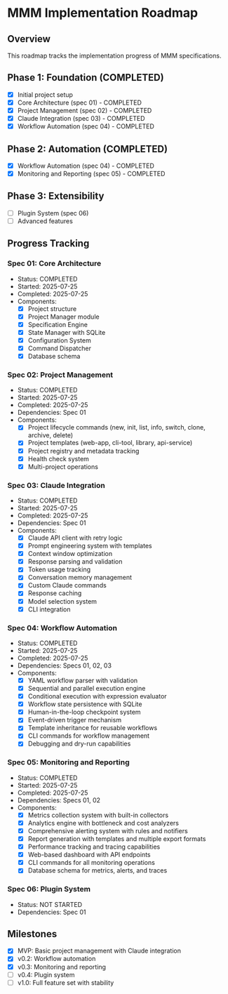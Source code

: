 # MMM Implementation Roadmap

## Overview
This roadmap tracks the implementation progress of MMM specifications.

## Phase 1: Foundation (COMPLETED)
- [x] Initial project setup
- [x] Core Architecture (spec 01) - COMPLETED
- [x] Project Management (spec 02) - COMPLETED
- [x] Claude Integration (spec 03) - COMPLETED
- [x] Workflow Automation (spec 04) - COMPLETED

## Phase 2: Automation (COMPLETED)
- [x] Workflow Automation (spec 04) - COMPLETED
- [x] Monitoring and Reporting (spec 05) - COMPLETED

## Phase 3: Extensibility
- [ ] Plugin System (spec 06)
- [ ] Advanced features

## Progress Tracking

### Spec 01: Core Architecture
- Status: COMPLETED
- Started: 2025-07-25
- Completed: 2025-07-25
- Components:
  - [x] Project structure
  - [x] Project Manager module
  - [x] Specification Engine
  - [x] State Manager with SQLite
  - [x] Configuration System
  - [x] Command Dispatcher
  - [x] Database schema

### Spec 02: Project Management
- Status: COMPLETED
- Started: 2025-07-25
- Completed: 2025-07-25
- Dependencies: Spec 01
- Components:
  - [x] Project lifecycle commands (new, init, list, info, switch, clone, archive, delete)
  - [x] Project templates (web-app, cli-tool, library, api-service)
  - [x] Project registry and metadata tracking
  - [x] Health check system
  - [x] Multi-project operations

### Spec 03: Claude Integration
- Status: COMPLETED
- Started: 2025-07-25
- Completed: 2025-07-25
- Dependencies: Spec 01
- Components:
  - [x] Claude API client with retry logic
  - [x] Prompt engineering system with templates
  - [x] Context window optimization
  - [x] Response parsing and validation
  - [x] Token usage tracking
  - [x] Conversation memory management
  - [x] Custom Claude commands
  - [x] Response caching
  - [x] Model selection system
  - [x] CLI integration

### Spec 04: Workflow Automation
- Status: COMPLETED
- Started: 2025-07-25
- Completed: 2025-07-25
- Dependencies: Specs 01, 02, 03
- Components:
  - [x] YAML workflow parser with validation
  - [x] Sequential and parallel execution engine
  - [x] Conditional execution with expression evaluator
  - [x] Workflow state persistence with SQLite
  - [x] Human-in-the-loop checkpoint system
  - [x] Event-driven trigger mechanism
  - [x] Template inheritance for reusable workflows
  - [x] CLI commands for workflow management
  - [x] Debugging and dry-run capabilities

### Spec 05: Monitoring and Reporting
- Status: COMPLETED
- Started: 2025-07-25
- Completed: 2025-07-25
- Dependencies: Specs 01, 02
- Components:
  - [x] Metrics collection system with built-in collectors
  - [x] Analytics engine with bottleneck and cost analyzers
  - [x] Comprehensive alerting system with rules and notifiers
  - [x] Report generation with templates and multiple export formats
  - [x] Performance tracking and tracing capabilities
  - [x] Web-based dashboard with API endpoints
  - [x] CLI commands for all monitoring operations
  - [x] Database schema for metrics, alerts, and traces

### Spec 06: Plugin System
- Status: NOT STARTED
- Dependencies: Spec 01

## Milestones
- [x] MVP: Basic project management with Claude integration
- [x] v0.2: Workflow automation
- [x] v0.3: Monitoring and reporting
- [ ] v0.4: Plugin system  
- [ ] v1.0: Full feature set with stability